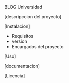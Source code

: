 BLOG Universidad

[descripccion del proyecto]

[Instalacion]
- Requisitos
- version
- Encargados del proyecto

[Uso]

[documentacion]

[Licencia]
